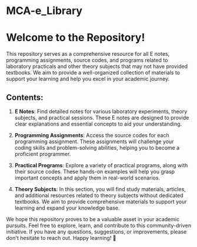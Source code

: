 # MCA-e_Library

# Welcome to the Repository!

This repository serves as a comprehensive resource for all E notes, programming assignments, source codes, and programs related to laboratory practicals and other theory subjects that may not have provided textbooks. We aim to provide a well-organized collection of materials to support your learning and help you excel in your academic journey.

## Contents:

1. **E Notes**: Find detailed notes for various laboratory experiments, theory subjects, and practical sessions. These E notes are designed to provide clear explanations and essential concepts to aid your understanding.

2. **Programming Assignments**: Access the source codes for each programming assignment. These assignments will challenge your coding skills and problem-solving abilities, helping you to become a proficient programmer.

3. **Practical Programs**: Explore a variety of practical programs, along with their source codes. These hands-on examples will help you grasp important concepts and apply them in real-world scenarios.

4. **Theory Subjects**: In this section, you will find study materials, articles, and additional resources related to theory subjects without dedicated textbooks. We aim to provide comprehensive materials to support your learning and expand your knowledge base.

We hope this repository proves to be a valuable asset in your academic pursuits. Feel free to explore, learn, and contribute to this community-driven initiative. If you have any questions, suggestions, or improvements, please don't hesitate to reach out. Happy learning! 🚀
